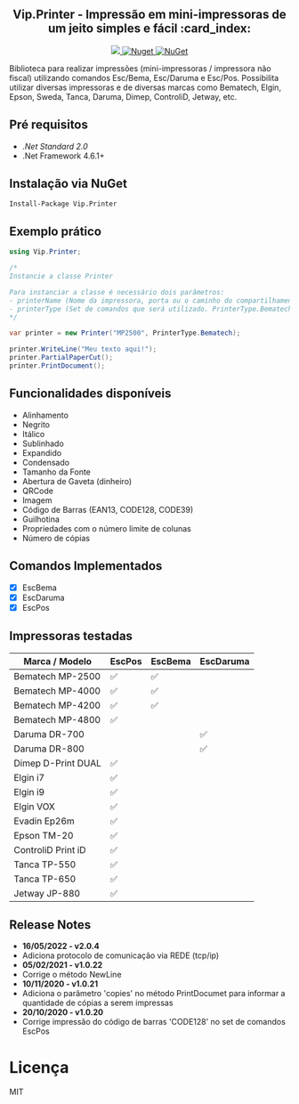 
<h2 align="center"><strong>Vip.Printer</strong> - Impressão em mini-impressoras de um jeito simples e fácil :card_index:</h2> 

<p align="center">
  <a href="https://raw.githubusercontent.com/leandrovip/Vip.Printer/master/LICENSE">
    <img src="https://img.shields.io/github/license/leandrovip/Vip.Printer" />
  </a>
  
  <a href="https://www.nuget.org/packages/Vip.Printer/">
    <img alt="Nuget" src="https://img.shields.io/nuget/dt/Vip.Printer?label=NuGet%20downloads&style=flat-square">
  </a>
  
  <a href="https://www.nuget.org/packages/Vip.Printer/">
     <img alt="NuGet" src="https://img.shields.io/nuget/v/Vip.Printer.svg">
  </a>
</p>

Biblioteca para realizar impressões (mini-impressoras / impressora não fiscal) utilizando comandos Esc/Bema, Esc/Daruma e Esc/Pos. Possibilita utilizar diversas impressoras e de diversas marcas como Bematech, Elgin, Epson, Sweda, Tanca, Daruma, Dimep, ControliD, Jetway, etc.

## Pré requisitos

- *.Net Standard 2.0*
- .Net Framework 4.6.1+

## Instalação via NuGet

```
Install-Package Vip.Printer
```

## Exemplo prático

```c#
using Vip.Printer;

/* 
Instancie a classe Printer

Para instanciar a classe é necessário dois parâmetros:
- printerName (Nome da impressora, porta ou o caminho do compartilhamento)
- printerType (Set de comandos que será utilizado. PrinterType.Bematech, PrinterType.Epson ou PrinterType.Daruma)
*/ 

var printer = new Printer("MP2500", PrinterType.Bematech); 

printer.WriteLine("Meu texto aqui!");
printer.PartialPaperCut();
printer.PrintDocument();
```

## Funcionalidades disponíveis

- Alinhamento
- Negrito
- Itálico
- Sublinhado
- Expandido
- Condensado
- Tamanho da Fonte
- Abertura de Gaveta (dinheiro)
- QRCode
- Imagem
- Código de Barras (EAN13, CODE128, CODE39)
- Guilhotina
- Propriedades com o número limite de colunas
- Número de cópias

## Comandos Implementados

* [x] EscBema
* [x] EscDaruma
* [x] EscPos

## Impressoras testadas

| Marca / Modelo     	| EscPos 	| EscBema 	| EscDaruma 	|
|--------------------	|--------	|---------	|-----------	|
| Bematech MP-2500   	|✅       | ✅        |           	|
| Bematech MP-4000   	|✅   	   | ✅       	|           	|
| Bematech MP-4200   	|✅   	   | ✅       	|           	|
| Bematech MP-4800   	|✅   	   |         	|           	|
| Daruma DR-700      	|        	|         	|✅         	|
| Daruma DR-800      	|       	|         	|✅         	|
| Dimep D-Print DUAL 	|✅     	|         	|           	|
| Elgin i7           	|✅     	|         	|           	|
| Elgin i9           	|✅     	|         	|           	|
| Elgin VOX          	|✅     	|         	|           	|
| Evadin Ep26m       	|✅     	|         	|           	|
| Epson TM-20        	|✅     	|         	|           	|
| ControliD Print iD 	|✅     	|         	|           	|
| Tanca TP-550       	|✅     	|         	|           	|
| Tanca TP-650       	|✅     	|         	|           	|
| Jetway JP-880      	|✅     	|         	|           	|

## Release Notes

- **16/05/2022 - v2.0.4**
- Adiciona protocolo de comunicação via REDE (tcp/ip)
- **05/02/2021 - v1.0.22**
- Corrige o método NewLine
- **10/11/2020 - v1.0.21**
- Adiciona o parâmetro 'copies' no método PrintDocumet para informar a quantidade de cópias a serem impressas
- **20/10/2020 - v1.0.20**
- Corrige impressão do código de barras 'CODE128' no set de comandos EscPos

# Licença
MIT
